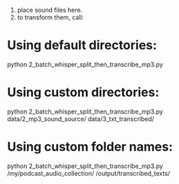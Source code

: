 1. place sound files here.
2. to transform them, call:

# Using default directories:
python 2_batch_whisper_split_then_transcribe_mp3.py

# Using custom directories:
python 2_batch_whisper_split_then_transcribe_mp3.py data/2_mp3_sound_source/ data/3_txt_transcribed/

# Using custom folder names:
python 2_batch_whisper_split_then_transcribe_mp3.py /my/podcast_audio_collection/ /output/transcribed_texts/